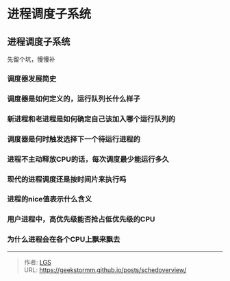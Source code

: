 # 进程调度子系统



## 进程调度子系统

先留个坑，慢慢补

### 调度器发展简史


### 调度器是如何定义的，运行队列长什么样子

### 新进程和老进程是如何确定自己该加入哪个运行队列的

### 调度器是何时触发选择下一个待运行进程的

### 进程不主动释放CPU的话，每次调度最少能运行多久

### 现代的进程调度还是按时间片来执行吗

### 进程的nice值表示什么含义

### 用户进程中，高优先级能否抢占低优先级的CPU

### 为什么进程会在各个CPU上飘来飘去


---

> 作者: [LGS](https://github.com/geekstormm)  
> URL: https://geekstormm.github.io/posts/schedoverview/  

